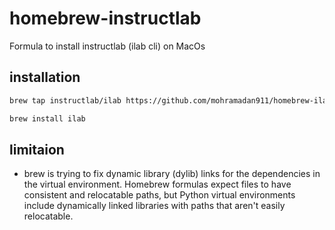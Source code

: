 # homebrew-instructlab
Formula to install instructlab (ilab cli) on MacOs


## installation
```sh
brew tap instructlab/ilab https://github.com/mohramadan911/homebrew-ilab
```

```sh
brew install ilab
```

## limitaion
- brew is trying to fix dynamic library (dylib) links for the dependencies in the virtual environment. Homebrew formulas expect files to have consistent and relocatable paths, but Python virtual environments include dynamically linked libraries with paths that aren't easily relocatable.